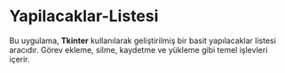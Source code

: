# Yapilacaklar-Listesi
 Bu uygulama, **Tkinter** kullanılarak geliştirilmiş bir basit yapılacaklar listesi aracıdır. Görev ekleme, silme, kaydetme ve yükleme gibi temel işlevleri içerir.
